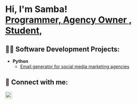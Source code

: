 <h1>Hi, I'm Samba! <br/><a href="https://github.com/joshmadakor1">Programmer, Agency Owner , Student</a>, <a href="https://www.youtube.com/c/joshmadakor"></a></h1>

<h2>👨‍💻 Software Development Projects:</h2>

- <b>Python</b>
  - [Email generator for social media marketing agencies](https://github.com/joshmadakor1/Package-Delivery-Pathfinding-Algorithm)


<h2> 🤳 Connect with me:</h2>


[<img align="left" alt="JoshMadakor | Instagram" width="22px" src="https://cdn.jsdelivr.net/npm/simple-icons@v3/icons/instagram.svg" />][instagram]

[twitter]: https://twitter.com/joshmadakor
[youtube]: https://www.youtube.com/c/joshmadakor
[instagram]: https://www.instagram.com/joshmadakor/
[linkedin]: https://linkedin.com/in/joshmadakor
